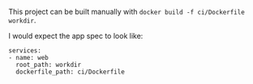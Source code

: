 This project can be built manually with `docker build -f ci/Dockerfile workdir`.

I would expect the app spec to look like:
```
services:
- name: web
  root_path: workdir
  dockerfile_path: ci/Dockerfile
```
